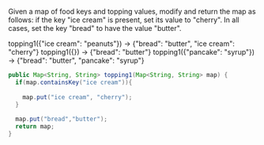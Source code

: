 Given a map of food keys and topping values, modify and return the map as follows: if the key "ice cream" is present, set its value to "cherry". In all cases, set the key "bread" to have the value "butter".

topping1({"ice cream": "peanuts"}) → {"bread": "butter", "ice cream": "cherry"}
topping1({}) → {"bread": "butter"}
topping1({"pancake": "syrup"}) → {"bread": "butter", "pancake": "syrup"}



```java
public Map<String, String> topping1(Map<String, String> map) {
  if(map.containsKey("ice cream")){
    
    map.put("ice cream", "cherry");
  }
  
  map.put("bread","butter");
  return map;
}

```

